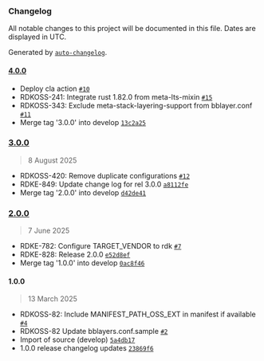 ### Changelog

All notable changes to this project will be documented in this file. Dates are displayed in UTC.

Generated by [`auto-changelog`](https://github.com/CookPete/auto-changelog).

#### [4.0.0](https://github.com/rdkcentral/meta-oss-reference-development/compare/3.0.0...4.0.0)

- Deploy cla action [`#10`](https://github.com/rdkcentral/meta-oss-reference-development/pull/10)
- RDKOSS-241: Integrate rust 1.82.0 from meta-lts-mixin [`#15`](https://github.com/rdkcentral/meta-oss-reference-development/pull/15)
- RDKOSS-343: Exclude meta-stack-layering-support from bblayer.conf [`#11`](https://github.com/rdkcentral/meta-oss-reference-development/pull/11)
- Merge tag '3.0.0' into develop [`13c2a25`](https://github.com/rdkcentral/meta-oss-reference-development/commit/13c2a25296cdb14797d9f388f3b62321b8da1f63)

### [3.0.0](https://github.com/rdkcentral/meta-oss-reference-development/compare/2.0.0...3.0.0)

> 8 August 2025

- RDKOSS-420: Remove duplicate configurations [`#12`](https://github.com/rdkcentral/meta-oss-reference-development/pull/12)
- RDKE-849: Update change log for rel 3.0.0 [`a8112fe`](https://github.com/rdkcentral/meta-oss-reference-development/commit/a8112feaa0ebd9d7032e53574610921fb981754e)
- Merge tag '2.0.0' into develop [`d42de41`](https://github.com/rdkcentral/meta-oss-reference-development/commit/d42de41029f64d363be46c09ed199a7bd79c6d4a)

### [2.0.0](https://github.com/rdkcentral/meta-oss-reference-development/compare/1.0.0...2.0.0)

> 7 June 2025

- RDKE-782: Configure TARGET_VENDOR to rdk [`#7`](https://github.com/rdkcentral/meta-oss-reference-development/pull/7)
- RDKE-828: Release 2.0.0 [`e52d8ef`](https://github.com/rdkcentral/meta-oss-reference-development/commit/e52d8ef4748217f33b0cb52057623cc34fa19459)
- Merge tag '1.0.0' into develop [`0ac8f46`](https://github.com/rdkcentral/meta-oss-reference-development/commit/0ac8f46b103abcea993acc801df93d5b3c32a8ef)

#### 1.0.0

> 13 March 2025

- RDKOSS-82: Include MANIFEST_PATH_OSS_EXT in manifest if available [`#4`](https://github.com/rdkcentral/meta-oss-reference-development/pull/4)
- RDKOSS-82 Update bblayers.conf.sample [`#2`](https://github.com/rdkcentral/meta-oss-reference-development/pull/2)
- Import of source (develop) [`5a4db17`](https://github.com/rdkcentral/meta-oss-reference-development/commit/5a4db171f12b3b5c9518aab23fd0a657515a780a)
- 1.0.0 release changelog updates [`23869f6`](https://github.com/rdkcentral/meta-oss-reference-development/commit/23869f66cf9b65b3af146f3ab7fa376624457670)

